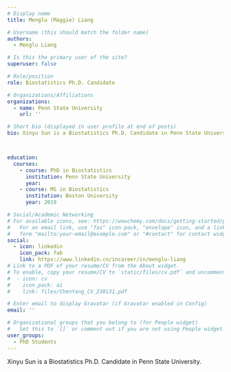 ```yaml
---
# Display name
title: Menglu (Maggie) Liang

# Username (this should match the folder name)
authors:
  - Menglu Liang

# Is this the primary user of the site?
superuser: false

# Role/position
role: Biostatistics Ph.D. Candidate

# Organizations/Affiliations
organizations:
  - name: Penn State University
    url: ''

# Short bio (displayed in user profile at end of posts)
bio: Xinyu Sun is a Biostatistics Ph.D. Candidate in Penn State University.



education:
  courses:
    - course: PhD in Biostatistics
      institution: Penn State University
      year: 
    - course: MS in Biostatistics
      institution: Boston University
      year: 2019

# Social/Academic Networking
# For available icons, see: https://wowchemy.com/docs/getting-started/page-builder/#icons
#   For an email link, use "fas" icon pack, "envelope" icon, and a link in the
#   form "mailto:your-email@example.com" or "#contact" for contact widget.
social:
  - icon: linkedin
    icon_pack: fab
    link: https://www.linkedin.cn/incareer/in/menglu-liang
# Link to a PDF of your resume/CV from the About widget.
# To enable, copy your resume/CV to `static/files/cv.pdf` and uncomment the lines below.
#  - icon: cv
#    icon_pack: ai
#    link: files/ChenYang_CV_230131.pdf

# Enter email to display Gravatar (if Gravatar enabled in Config)
email: ''

# Organizational groups that you belong to (for People widget)
#   Set this to `[]` or comment out if you are not using People widget.
user_groups:
  - PhD Students
---
```


Xinyu Sun is a Biostatistics Ph.D. Candidate in Penn State University.